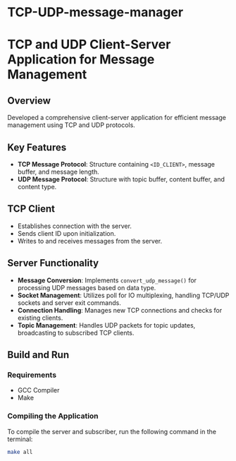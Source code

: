 # TCP-UDP-message-manager
# TCP and UDP Client-Server Application for Message Management

## Overview
Developed a comprehensive client-server application for efficient message management using TCP and UDP protocols.


## Key Features
- **TCP Message Protocol**: Structure containing `<ID_CLIENT>`, message buffer, and message length.
- **UDP Message Protocol**: Structure with topic buffer, content buffer, and content type.

## TCP Client
- Establishes connection with the server.
- Sends client ID upon initialization.
- Writes to and receives messages from the server.

## Server Functionality
- **Message Conversion**: Implements `convert_udp_message()` for processing UDP messages based on data type.
- **Socket Management**: Utilizes poll for IO multiplexing, handling TCP/UDP sockets and server exit commands.
- **Connection Handling**: Manages new TCP connections and checks for existing clients.
- **Topic Management**: Handles UDP packets for topic updates, broadcasting to subscribed TCP clients.

## Build and Run

### Requirements
- GCC Compiler
- Make

### Compiling the Application
To compile the server and subscriber, run the following command in the terminal:

```bash
make all
